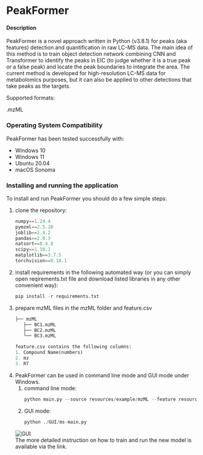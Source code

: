 # PeakFormer

#### Description
PeakFormer is a novel approach written in Python (v3.8.1) for peaks (aka features) detection 
and quantification in raw LC-MS data. The main idea of this method is to train object detection network combining 
CNN and Transformer to identify the peaks in EIC (to judge whether it is a true peak or a false peak) and 
locate the peak boundaries to integrate the area. The current method is developed for high-resolution LC-MS data for 
metabolomics purposes, but it can also be applied to other detections that take peaks as the targets.



Supported formats:

.mzML

### Operating System Compatibility
PeakFormer has been tested successfully with:
- Windows 10
- Windows 11
- Ubuntu 20.04
- macOS Sonoma


### Installing and running the application
To install and run PeakFormer you should do a few simple steps:
1. clone the repository:
   ```python
   numpy==1.24.4
   pymzml==2.5.10
   joblib==1.4.2
   pandas==2.0.3
   natsort==8.4.0
   scipy==1.10.1
   matplotlib==3.7.5
   torchvision==0.18.1
2. install requirements in the following automated way (or you can simply open reqirements.txt file and download listed libraries in any other convenient way):
    ```python
   pip install -r requirements.txt
3. prepare mzML files in the mzML folder and feature.csv
   ```python
   ├── mzML
      ├── BC1.mzML 
      ├── BC2.mzML
      └── BC3.mzML
   
   feature.csv contains the following columns:
   1. Compound Name(numbers)
   2. mz
   3. RT
4. PeakFormer can be used in command line mode and GUI mode under Windows.
   1. command line mode:
       ```python
       python main.py --source resources/example/mzML --feature resources/example/faeture.csv --images_path resources/example/peak-output --output_path resources/example/peak-output/area.csv 
   2. GUI mode:
       ```python
       python ./GUI/ms-main.py

   ![GUI](resources/GUI.png)  
The more detailed instruction on how to train and run the new model is available via the link.